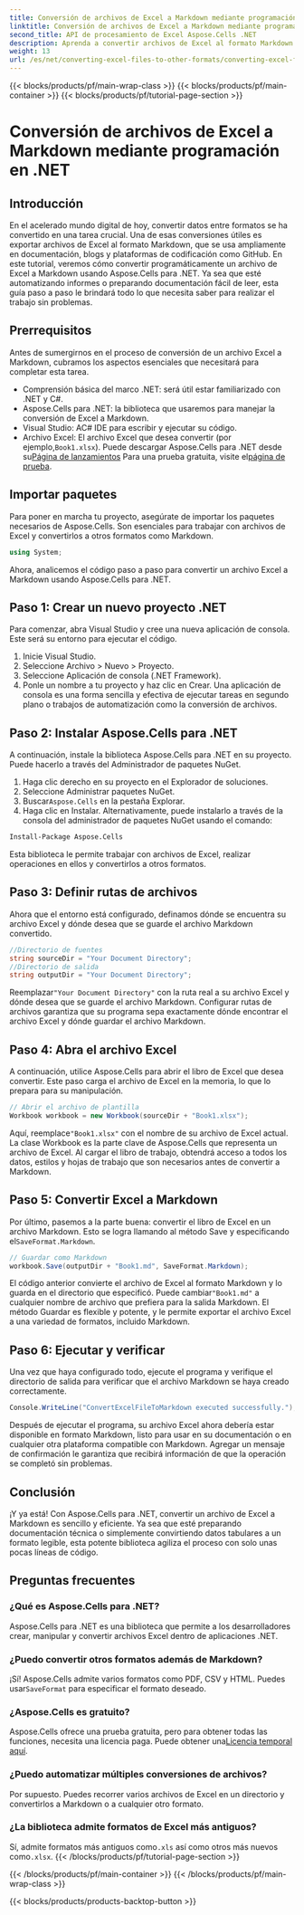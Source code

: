```yaml
---
title: Conversión de archivos de Excel a Markdown mediante programación en .NET
linktitle: Conversión de archivos de Excel a Markdown mediante programación en .NET
second_title: API de procesamiento de Excel Aspose.Cells .NET
description: Aprenda a convertir archivos de Excel al formato Markdown con Aspose.Cells para .NET en esta guía detallada paso a paso. Aumente la productividad con una conversión de archivos sencilla.
weight: 13
url: /es/net/converting-excel-files-to-other-formats/converting-excel-file-to-markdown/
---
```


{{< blocks/products/pf/main-wrap-class >}}
{{< blocks/products/pf/main-container >}}
{{< blocks/products/pf/tutorial-page-section >}}

# Conversión de archivos de Excel a Markdown mediante programación en .NET

## Introducción

En el acelerado mundo digital de hoy, convertir datos entre formatos se ha convertido en una tarea crucial. Una de esas conversiones útiles es exportar archivos de Excel al formato Markdown, que se usa ampliamente en documentación, blogs y plataformas de codificación como GitHub. En este tutorial, veremos cómo convertir programáticamente un archivo de Excel a Markdown usando Aspose.Cells para .NET. Ya sea que esté automatizando informes o preparando documentación fácil de leer, esta guía paso a paso le brindará todo lo que necesita saber para realizar el trabajo sin problemas.
## Prerrequisitos
Antes de sumergirnos en el proceso de conversión de un archivo Excel a Markdown, cubramos los aspectos esenciales que necesitará para completar esta tarea.
- Comprensión básica del marco .NET: será útil estar familiarizado con .NET y C#.
- Aspose.Cells para .NET: la biblioteca que usaremos para manejar la conversión de Excel a Markdown.
- Visual Studio: AC# IDE para escribir y ejecutar su código.
-  Archivo Excel: El archivo Excel que desea convertir (por ejemplo,`Book1.xlsx`).
 Puede descargar Aspose.Cells para .NET desde su[Página de lanzamientos](https://releases.aspose.com/cells/net/) Para una prueba gratuita, visite el[página de prueba](https://releases.aspose.com/).
## Importar paquetes
Para poner en marcha tu proyecto, asegúrate de importar los paquetes necesarios de Aspose.Cells. Son esenciales para trabajar con archivos de Excel y convertirlos a otros formatos como Markdown.
```csharp
using System;
```

Ahora, analicemos el código paso a paso para convertir un archivo Excel a Markdown usando Aspose.Cells para .NET.
## Paso 1: Crear un nuevo proyecto .NET
Para comenzar, abra Visual Studio y cree una nueva aplicación de consola. Este será su entorno para ejecutar el código.
1. Inicie Visual Studio.
2. Seleccione Archivo > Nuevo > Proyecto.
3. Seleccione Aplicación de consola (.NET Framework).
4. Ponle un nombre a tu proyecto y haz clic en Crear.
Una aplicación de consola es una forma sencilla y efectiva de ejecutar tareas en segundo plano o trabajos de automatización como la conversión de archivos.
## Paso 2: Instalar Aspose.Cells para .NET
A continuación, instale la biblioteca Aspose.Cells para .NET en su proyecto. Puede hacerlo a través del Administrador de paquetes NuGet.
1. Haga clic derecho en su proyecto en el Explorador de soluciones.
2. Seleccione Administrar paquetes NuGet.
3.  Buscar`Aspose.Cells` en la pestaña Explorar.
4. Haga clic en Instalar.
Alternativamente, puede instalarlo a través de la consola del administrador de paquetes NuGet usando el comando:
```bash
Install-Package Aspose.Cells
```
Esta biblioteca le permite trabajar con archivos de Excel, realizar operaciones en ellos y convertirlos a otros formatos.
## Paso 3: Definir rutas de archivos
Ahora que el entorno está configurado, definamos dónde se encuentra su archivo Excel y dónde desea que se guarde el archivo Markdown convertido.
```csharp
//Directorio de fuentes
string sourceDir = "Your Document Directory";
//Directorio de salida
string outputDir = "Your Document Directory";
```
 Reemplazar`"Your Document Directory"` con la ruta real a su archivo Excel y dónde desea que se guarde el archivo Markdown.
Configurar rutas de archivos garantiza que su programa sepa exactamente dónde encontrar el archivo Excel y dónde guardar el archivo Markdown.
## Paso 4: Abra el archivo Excel
A continuación, utilice Aspose.Cells para abrir el libro de Excel que desea convertir. Este paso carga el archivo de Excel en la memoria, lo que lo prepara para su manipulación.
```csharp
// Abrir el archivo de plantilla
Workbook workbook = new Workbook(sourceDir + "Book1.xlsx");
```
 Aquí, reemplace`"Book1.xlsx"` con el nombre de su archivo de Excel actual. La clase Workbook es la parte clave de Aspose.Cells que representa un archivo de Excel.
Al cargar el libro de trabajo, obtendrá acceso a todos los datos, estilos y hojas de trabajo que son necesarios antes de convertir a Markdown.
## Paso 5: Convertir Excel a Markdown
 Por último, pasemos a la parte buena: convertir el libro de Excel en un archivo Markdown. Esto se logra llamando al método Save y especificando el`SaveFormat.Markdown`.
```csharp
// Guardar como Markdown
workbook.Save(outputDir + "Book1.md", SaveFormat.Markdown);
```
 El código anterior convierte el archivo de Excel al formato Markdown y lo guarda en el directorio que especificó. Puede cambiar`"Book1.md"` a cualquier nombre de archivo que prefiera para la salida Markdown.
El método Guardar es flexible y potente, y le permite exportar el archivo Excel a una variedad de formatos, incluido Markdown.
## Paso 6: Ejecutar y verificar
Una vez que haya configurado todo, ejecute el programa y verifique el directorio de salida para verificar que el archivo Markdown se haya creado correctamente.
```csharp
Console.WriteLine("ConvertExcelFileToMarkdown executed successfully.");
```
Después de ejecutar el programa, su archivo Excel ahora debería estar disponible en formato Markdown, listo para usar en su documentación o en cualquier otra plataforma compatible con Markdown.
Agregar un mensaje de confirmación le garantiza que recibirá información de que la operación se completó sin problemas.
## Conclusión
¡Y ya está! Con Aspose.Cells para .NET, convertir un archivo de Excel a Markdown es sencillo y eficiente. Ya sea que esté preparando documentación técnica o simplemente convirtiendo datos tabulares a un formato legible, esta potente biblioteca agiliza el proceso con solo unas pocas líneas de código. 
## Preguntas frecuentes
### ¿Qué es Aspose.Cells para .NET?  
Aspose.Cells para .NET es una biblioteca que permite a los desarrolladores crear, manipular y convertir archivos Excel dentro de aplicaciones .NET.
### ¿Puedo convertir otros formatos además de Markdown?  
 ¡Sí! Aspose.Cells admite varios formatos como PDF, CSV y HTML. Puedes usar`SaveFormat` para especificar el formato deseado.
### ¿Aspose.Cells es gratuito?  
 Aspose.Cells ofrece una prueba gratuita, pero para obtener todas las funciones, necesita una licencia paga. Puede obtener una[Licencia temporal aquí](https://purchase.aspose.com/temporary-license/).
### ¿Puedo automatizar múltiples conversiones de archivos?  
Por supuesto. Puedes recorrer varios archivos de Excel en un directorio y convertirlos a Markdown o a cualquier otro formato.
### ¿La biblioteca admite formatos de Excel más antiguos?  
 Sí, admite formatos más antiguos como`.xls` así como otros más nuevos como`.xlsx`.
{{< /blocks/products/pf/tutorial-page-section >}}

{{< /blocks/products/pf/main-container >}}
{{< /blocks/products/pf/main-wrap-class >}}

{{< blocks/products/products-backtop-button >}}
